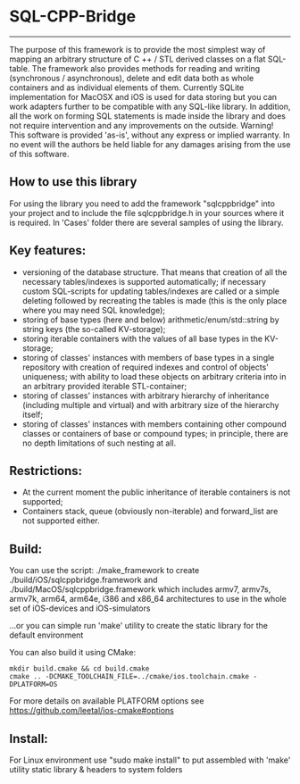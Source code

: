 #  SQL-CPP-Bridge
--------------
The purpose of this framework is to provide the most simplest way of mapping
an arbitrary structure of C ++ / STL derived classes on a flat SQL-table.
The framework also provides methods for reading and writing (synchronous /
asynchronous), delete and edit data both as whole containers and as
individual elements of them. Currently SQLite implementation for MacOSX and
iOS is used for data storing but you can work adapters further to be
compatible with any SQL-like library.
In addition, all the work on forming SQL statements is made inside the
library and does not require intervention and any improvements on the
outside.
Warning! This software is provided 'as-is', without any express or implied
warranty.  In no event will the authors be held liable for any damages
arising from the use of this software.

How to use this library
-------------
For using the library you need to add the framework "sqlcppbridge" into your
project and to include the file sqlcppbridge.h in your sources where it is required.
In 'Cases' folder there are several samples of using the library.

Key features:
-------------
* versioning of the database structure. That means that creation of all the
necessary tables/indexes is supported automatically; if necessary custom
SQL-scripts for updating tables/indexes are called or a simple deleting
followed by recreating the tables is made (this is the only place where you
may need SQL knowledge);
* storing of base types (here and below) arithmetic/enum/std::string by
string keys (the so-called KV-storage);
* storing iterable containers with the values ​​of all base types in the
KV-storage;
* storing of classes' instances with members of base types in a single
repository with creation of required indexes and control of objects'
uniqueness; with ability to load these objects on arbitrary criteria into in
an arbitrary provided iterable STL-container;
* storing of classes' instances with arbitrary hierarchy of inheritance
(including multiple and virtual) and with arbitrary size of the hierarchy
itself;
* storing of classes' instances with members containing other compound
classes or containers of base or compound types; in principle, there are no
depth limitations of such nesting at all.

Restrictions:
-------------
* At the current moment the public inheritance of iterable containers is not
supported;
* Containers stack, queue (obviously non-iterable) and forward_list
are not supported either.

Build:
-------------
You can use the script:
./make_framework
to create ./build/iOS/sqlcppbridge.framework and ./build/MacOS/sqlcppbridge.framework
which includes armv7, armv7s, armv7k, arm64, arm64e, i386  and x86_64 architectures
to use in the whole set of iOS-devices and
iOS-simulators

...or you can simple run 'make' utility to create the static library for the default
environment

You can also build it using CMake:

    mkdir build.cmake && cd build.cmake
    cmake .. -DCMAKE_TOOLCHAIN_FILE=../cmake/ios.toolchain.cmake -DPLATFORM=OS

For more details on available PLATFORM options see https://github.com/leetal/ios-cmake#options

Install:
-------------
For Linux environment use "sudo make install" to put assembled with 'make' utility
static library & headers to system folders

